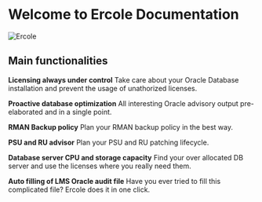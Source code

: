 <style>

.home .feature h2 {
font-size: 1.2rem;
}

.home .feature p {
line-height: 1.0;;
}

.home .hero .description{
line-height: 1.0;;
}

</style>


# Welcome to Ercole Documentation

![Ercole](/logo.png "Ercole")

## Main functionalities

**Licensing always under control**
Take care about your Oracle Database installation and prevent the usage of unathorized licenses.

**Proactive database optimization**
All interesting Oracle advisory output pre-elaborated and in a single point.

**RMAN Backup policy**
Plan your RMAN backup policy in the best way.

**PSU and RU advisor**
Plan your PSU and RU patching lifecycle.

**Database server CPU and storage capacity**
Find your over allocated DB server and use the licenses where you really need them.

**Auto filling of LMS Oracle audit file**
Have you ever tried to fill this complicated file? Ercole does it in one click.